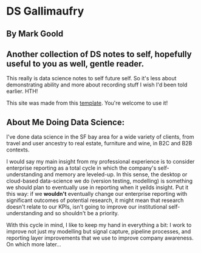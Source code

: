 
# DS Gallimaufry

## By Mark Goold

## Another collection of DS notes to self, hopefully useful to you as well, gentle reader.

This really is data science notes to self future self. So it's less about demonstrating ability and more about recording stuff I wish I'd been told earlier.  HTH!

This site was made from this [template](https://github.com/mgoold/ds_template).  You're welcome to use it!

## About Me Doing Data Science:

I've done data science in the SF bay area for a wide variety of clients, from travel and user ancestry to real estate, furniture and wine, in B2C and B2B contexts.  

I would say my main insight from my professional experience is to consider enterprise reporting as a total cycle in which the company's self-understanding and memory are leveled-up.  In this sense, the desktop or cloud-based data-science we do (version testing, modelling) is something we should plan to eventually use in reporting when it yeilds insight. Put it this way: if we **wouldn't** eventually change our enterprise reporting with significant outcomes of potential research, it might mean that research doesn't relate to our KPIs, isn't going to improve our institutional self-understanding and so shouldn't be a priority.  

With this cycle in mind, I like to keep my hand in everything a bit: I work to improve not just my modelling but signal capture, pipeline processes, and reporting layer improvements that we use to improve company awareness.  On which more later...
